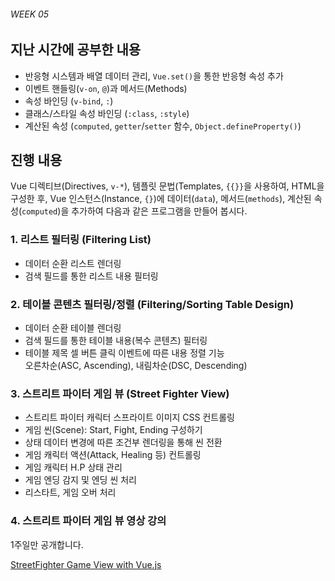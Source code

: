 ###### WEEK 05

## 지난 시간에 공부한 내용

- 반응형 시스템과 배열 데이터 관리, `Vue.set()`을 통한 반응형 속성 추가
- 이벤트 핸들링(`v-on`, `@`)과 메서드(Methods)
- 속성 바인딩 (`v-bind`, `:`)
- 클래스/스타일 속성 바인딩 (`:class`, `:style`)
- 계산된 속성 (`computed`, `getter`/`setter` 함수, `Object.defineProperty()`)


## 진행 내용

Vue 디렉티브(Directives, `v-*`), 템플릿 문법(Templates, `{{}}`을 사용하여, HTML을 구성한 후,
Vue 인스턴스(Instance, `{}`)에 데이터(`data`), 메서드(`methods`), 계산된 속성(`computed`)을
추가하여 다음과 같은 프로그램을 만들어 봅시다.

### 1. 리스트 필터링 (Filtering List)

- 데이터 순환 리스트 렌더링
- 검색 필드를 통한 리스트 내용 필터링

### 2. 테이블 콘텐츠 필터링/정렬 (Filtering/Sorting Table Design)

- 데이터 순환 테이블 렌더링
- 검색 필드를 통한 테이블 내용(복수 콘텐츠) 필터링
- 테이블 제목 셀 버튼 클릭 이벤트에 따른 내용 정렬 기능<br>오른차순(ASC, Ascending), 내림차순(DSC, Descending)

### 3. 스트리트 파이터 게임 뷰 (Street Fighter View)

- 스트리트 파이터 캐릭터 스프라이트 이미지 CSS 컨트롤링
- 게임 씬(Scene): Start, Fight, Ending 구성하기
- 상태 데이터 변경에 따른 조건부 렌더링을 통해 씬 전환
- 게임 캐릭터 액션(Attack, Healing 등) 컨트롤링
- 게임 캐릭터 H.P 상태 관리
- 게임 엔딩 감지 및 엔딩 씬 처리
- 리스타트, 게임 오버 처리

### 4. 스트리트 파이터 게임 뷰 영상 강의

1주일만 공개합니다.

[StreetFighter Game View with Vue.js](https://youtu.be/B16F24oCMsw)